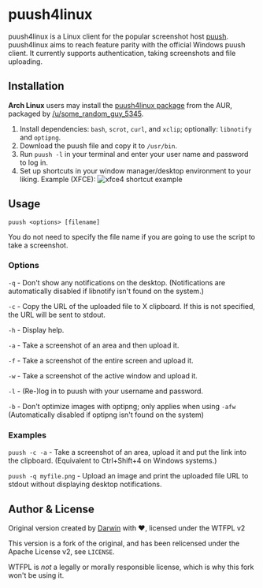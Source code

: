# puush4linux

puush4linux is a Linux client for the popular screenshot host [puush](http://puush.me). puush4linux aims to reach feature parity with the official Windows puush client. It currently supports authentication, taking screenshots and file uploading.

## Installation

**Arch Linux** users may install the [puush4linux package](https://aur.archlinux.org/packages/puush4linux/) from the AUR, packaged by [/u/some_random_guy_5345](https://www.reddit.com/user/some_random_guy_5345).

1. Install dependencies: `bash`, `scrot`, `curl`, and `xclip`; optionally: `libnotify` and `optipng`.
2. Download the puush file and copy it to `/usr/bin`.
3. Run `puush -l` in your terminal and enter your user name and password to log in.
4. Set up shortcuts in your window manager/desktop environment to your liking.
 Example (XFCE):
 ![xfce4 shortcut example](http://puu.sh/ktPr6/4ab02a679a.png)

## Usage

`puush <options> [filename]`

You do not need to specify the file name if you are going to use the script to take a screenshot.

### Options

`-q` - Don't show any notifications on the desktop. (Notifications are automatically disabled if libnotify isn't found on the system.)

`-c` - Copy the URL of the uploaded file to X clipboard. If this is not specified, the URL will be sent to stdout.

`-h` - Display help.

`-a` - Take a screenshot of an area and then upload it.

`-f` - Take a screenshot of the entire screen and upload it.

`-w` - Take a screenshot of the active window and upload it.

`-l` - (Re-)log in to puush with your username and password.

`-b` - Don't optimize images with optipng; only applies when using `-afw` (Automatically disabled if optipng isn't found on the system)

### Examples

`puush -c -a` - Take a screenshot of an area, upload it and put the link into the clipboard. (Equivalent to Ctrl+Shift+4 on Windows systems.)

`puush -q myfile.png` - Upload an image and print the uploaded file URL to stdout without displaying desktop notifications.

## Author & License

Original version created by [Darwin](http://hpup.co) with ♥, licensed under the WTFPL v2

This version is a fork of the original, and has been relicensed under the Apache License v2, see `LICENSE`.

WTFPL is *not* a legally or morally responsible license, which is why this fork won't be using it.
